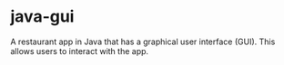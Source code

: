 # java-gui
A restaurant app in Java that has a graphical user interface (GUI). This allows users to interact with the app. 
